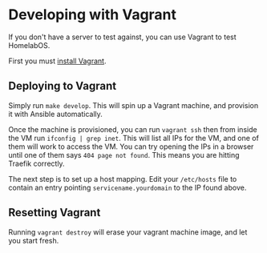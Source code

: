# Developing with Vagrant

If you don't have a server to test against, you can use Vagrant to test HomelabOS.

First you must [install Vagrant](https://www.vagrantup.com/downloads.html).

## Deploying to Vagrant

Simply run `make develop`. This will spin up a Vagrant machine, and provision it
with Ansible automatically.

Once the machine is provisioned, you can run `vagrant ssh` then from inside the VM run `ifconfig | grep inet`. This will list all IPs for the VM, and one of them will work to access the VM. You can try opening the IPs in a browser until one of them says `404 page not found`. This means you are hitting Traefik correctly.

The next step is to set up a host mapping. Edit your `/etc/hosts` file to contain an entry pointing `servicename.yourdomain` to the IP found above.

## Resetting Vagrant

Running `vagrant destroy` will erase your vagrant machine image, and let you start fresh.